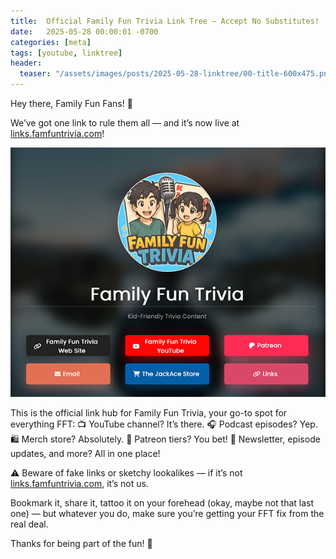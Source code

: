 ```yaml
---
title:  Official Family Fun Trivia Link Tree – Accept No Substitutes!
date:   2025-05-28 00:00:01 -0700
categories: [meta]
tags: [youtube, linktree]
header:
  teaser: "/assets/images/posts/2025-05-28-linktree/00-title-600x475.png"
---
```


Hey there, Family Fun Fans! 🎉

We’ve got one link to rule them all — and it’s now live at
[links.famfuntrivia.com](https://links.famfuntrivia.com)!

<img src="/assets/images/posts/2025-05-28-linktree/00-title-600x475.png">

This is the official link hub for Family Fun Trivia, your go-to spot for everything FFT:
📺 YouTube channel? It’s there.
🎧 Podcast episodes? Yep.
🛍️ Merch store? Absolutely.
💖 Patreon tiers? You bet!
💌 Newsletter, episode updates, and more? All in one place!

⚠️ Beware of fake links or sketchy lookalikes — if it’s not
[links.famfuntrivia.com](https://links.famfuntrivia.com), it’s not us.

Bookmark it, share it, tattoo it on your forehead (okay, maybe not that last one) — but whatever you do, make sure you’re getting your FFT fix from the real deal.

Thanks for being part of the fun! 💫